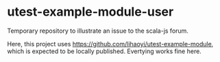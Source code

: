 utest-example-module-user
=========================

Temporary repository to illustrate an issue to the scala-js forum.

Here, this project uses https://github.com/lihaoyi/utest-example-module, which is expected to be locally published. Evertying works fine here.
